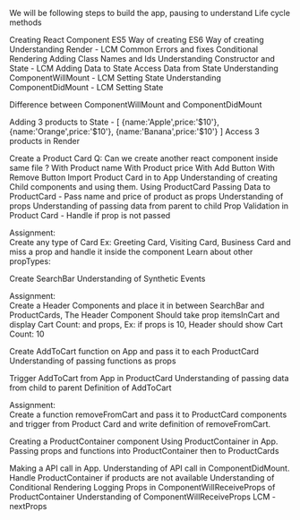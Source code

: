 We will be following steps to build the app, pausing to understand Life cycle methods

Creating React Component
    ES5 Way of creating
    ES6 Way of creating
Understanding Render - LCM
  Common Errors and fixes
  Conditional Rendering
  Adding Class Names and Ids
Understanding Constructor and State - LCM
    Adding Data to State
    Access Data from State
Understanding ComponentWillMount - LCM
    Setting State
Understanding ComponentDidMount - LCM
    Setting State

Difference between ComponentWillMount and ComponentDidMount

Adding 3 products to State - [ {name:'Apple',price:'$10'}, {name:'Orange',price:'$10'}, {name:'Banana',price:'$10'} ]
Access 3 products in Render

Create a Product Card
  Q: Can we create another react component inside same file ?
  With Product name
  With Product price
  With Add Button
  With Remove Button
Import Product Card in to App
  Understanding of creating Child components and using them.
Using ProductCard
Passing Data to ProductCard - Pass name and price of product as props
  Understanding of props
  Understanding of passing data from parent to child
Prop Validation in Product Card - Handle if prop is not passed

Assignment:  
Create any type of Card Ex: Greeting Card, Visiting Card, Business Card and miss a prop and handle it inside the component
Learn about other propTypes: <link here>

Create SearchBar
  Understanding of Synthetic Events

Assignment:  
Create  a Header Components and place it in between SearchBar and ProductCards,
The Header Component Should take prop itemsInCart and display Cart Count: and props, Ex: if props is 10, Header should show Cart Count: 10

Create AddToCart function on App and pass it to each ProductCard
  Understanding of passing functions as props

Trigger AddToCart from App in ProductCard
  Understanding of passing data from child to parent
Definition of AddToCart

Assignment:  
Create  a function removeFromCart and pass it to ProductCard components and trigger from Product Card and write definition of removeFromCart.

Creating a ProductContainer component
Using ProductContainer in App.
Passing props and functions into ProductContainer then to ProductCards


Making a API call in App.
  Understanding of API call in ComponentDidMount.
Handle ProductContainer if products are not available
  Understanding of Conditional Rendering
Logging Props in ComponentWillReceiveProps of ProductContainer
  Understanding of ComponentWillReceiveProps LCM - nextProps
